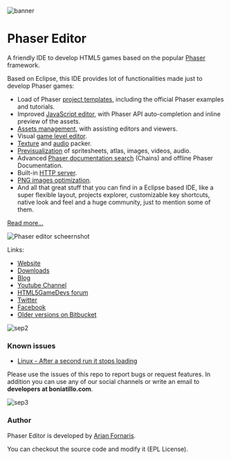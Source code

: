 ![banner](https://github.com/boniatillo-com/PhaserEditor/blob/master/art/logo/banner.png)

# Phaser Editor

A friendly IDE to develop HTML5 games based on the popular [Phaser][phaser] framework.

Based on Eclipse, this IDE provides lot of functionalities made just to develop Phaser games:

* Load of Phaser [project templates][ProjectTemplates], including the official Phaser examples and tutorials.
* Improved [JavaScript editor][JSEditor], with Phaser API auto-completion and inline preview of the assets.
* [Assets management][AssetPack], with assisting editors and viewers.
* Visual [game level editor][Canvas].
* [Texture][Atlas] and [audio][AudioSprites] packer.
* [Previsualization][Preview] of spritesheets, atlas, images, videos, audio.
* Advanced [Phaser documentation search][Chains] (Chains) and offline Phaser Documentation.
* Built-in [HTTP server][HttpServer].
* [PNG images optimization][OptiPNG].
* And all that great stuff that you can find in a Eclipse based IDE, like a super flexible layout, projects explorer, customizable key shortcuts, native look and feel and a huge community, just to mention some of them.

[Read more...][pe_features]

![Phaser editor scheernshot](https://github.com/boniatillo-com/PhaserEditor/raw/master/screens/header.png "Screenshot")

Links:

* [Website][pe_website]
* [Downloads][pe_downloads]
* [Blog][pe_blog]
* [Youtube Channel][pe_youtube]
* [HTML5GameDevs forum][html5gamedevs]
* [Twitter][pe_twitter]
* [Facebook][pe_facebook]
* [Older versions on Bitbucket][bitbucket]


![sep2](http://phasereditor.boniatillo.com/images/cactus.png)

### Known issues

* [Linux - After a second run it stops loading](https://github.com/boniatillo-com/PhaserEditor/issues/10)

Please use the issues of this repo to report bugs or request features. In addition you can use any of our social channels or write an email to **developers at boniatillo.com**.

![sep3](http://phasereditor.boniatillo.com/images/guapen.png)

### Author

Phaser Editor is developed by [Arian Fornaris][pe_twitter].

You can checkout the source code and modify it (EPL License).


[phaser]: https://phaser.io
[bitbucket]: https://bitbucket.org/boniatillo/phasereditor
[bitbucket]: https://bitbucket.org/boniatillo/phasereditor
[pe_website]: http://phasereditor.boniatillo.com
[pe_blog]: http://phasereditor.boniatillo.com/blog
[pe_features]: http://phasereditor.boniatillo.com/blog/features
[html5gamedevs]: http://www.html5gamedevs.com/profile/8392-arian-fornaris
[pe_youtube]: https://www.youtube.com/playlist?list=PLB8gI_5U0MvCJuhPv-LBdi_a9PQxYxFqK
[pe_twitter]: https://twitter.org/boniatillo_com
[pe_facebook]: https://www.facebook.com/phasereditor/
[pe_downloads]: http://phasereditor.boniatillo.com/blog/downloads
[ProjectTemplates]: http://phasereditor.boniatillo.com/docs/first_steps.html#create-a-project
[JSEditor]: http://phasereditor.boniatillo.com/docs/jseditor.html
[AssetPack]: http://phasereditor.boniatillo.com/docs/assets_manager.html
[Atlas]: http://phasereditor.boniatillo.com/docs/texture_packer.html
[Preview]: http://phasereditor.boniatillo.com/docs/preview_window.html
[Chains]: http://phasereditor.boniatillo.com/docs/chains.html
[HttpServer]: http://phasereditor.boniatillo.com/docs/first_steps.html#run-the-game
[OptiPNG]: http://phasereditor.boniatillo.com/docs/optipng.html
[Canvas]: http://phasereditor.boniatillo.com/docs/canvas.html
[AudioSprites]: http://phasereditor.boniatillo.com/docs/audio_sprites.html



